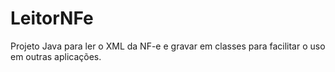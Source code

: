 # LeitorNFe
 Projeto Java para ler o XML da NF-e e gravar em classes para facilitar o uso em outras aplicações.
